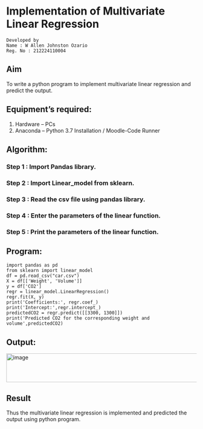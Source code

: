# Implementation of Multivariate Linear Regression
```
Developed by
Name : W Allen Johnston Ozario
Reg. No : 212224110004
```

## Aim
To write a python program to implement multivariate linear regression and predict the output.
## Equipment’s required:
1.	Hardware – PCs
2.	Anaconda – Python 3.7 Installation / Moodle-Code Runner
## Algorithm:

### Step 1 : Import Pandas library.

### Step 2 : Import Linear_model from sklearn.

### Step 3 : Read the csv file using pandas library.

### Step 4 : Enter the parameters of the linear function.

### Step 5 : Print the parameters of the linear function.



## Program:
```
import pandas as pd
from sklearn import linear_model
df = pd.read_csv("car.csv")
X = df[['Weight', 'Volume']]
y = df['CO2']
regr = linear_model.LinearRegression()
regr.fit(X, y)
print('Coefficients:', regr.coef_)
print('Intercept:',regr.intercept_)
predictedCO2 = regr.predict([[3300, 1300]])
print('Predicted CO2 for the corresponding weight and volume',predictedCO2)

```
## Output:

<img width="736" height="76" alt="image" src="https://github.com/user-attachments/assets/eb0ae4a2-6a32-4795-986a-759b7a0ebf4d" />

## Result
Thus the multivariate linear regression is implemented and predicted the output using python program.
